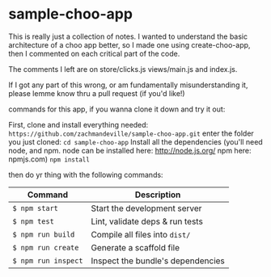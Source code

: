# sample-choo-app

This is really just a collection of notes.  I wanted to understand the basic architecture of a choo app better,
so I made one using create-choo-app, then I commented on each critical part of the code.

The comments I left are on store/clicks.js views/main.js and index.js.

If I got any part of this wrong, or am fundamentally misunderstanding it, please lemme know thru a pull request (if you'd like!)

commands for this app, if you wanna clone it down and try it out:

First, clone and install everything needed:
`https://github.com/zachmandeville/sample-choo-app.git`
enter the folder you just cloned:
`cd sample-choo-app`
Install all the dependencies (you'll need node, and npm.  node can be installed here: http://node.js.org/ npm here: npmjs.com)
`npm install`

then do yr thing with the following commands:

Command                | Description                                      |
-----------------------|--------------------------------------------------|
`$ npm start`          | Start the development server
`$ npm test`           | Lint, validate deps & run tests
`$ npm run build`      | Compile all files into `dist/`
`$ npm run create`     | Generate a scaffold file
`$ npm run inspect`    | Inspect the bundle's dependencies
